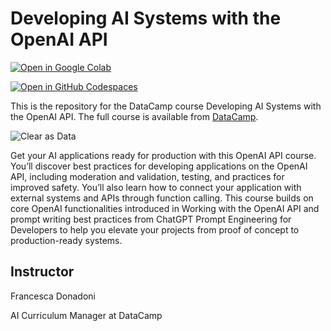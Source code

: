 # Developing AI Systems with the OpenAI API

[![Open in Google Colab](https://colab.research.google.com/assets/colab-badge.svg)](https://colab.research.google.com/github/datttrian/developing-ai-systems-with-the-openai-api/blob/main/src/notebook.ipynb)

[![Open in GitHub Codespaces](https://github.com/codespaces/badge.svg)](https://codespaces.new/datttrian/developing-ai-systems-with-the-openai-api)

This is the repository for the DataCamp course Developing AI Systems with the OpenAI API. The
full course is available from [DataCamp](https://www.datacamp.com/courses/developing-ai-systems-with-the-openai-api).

![Clear as Data](http://drive.google.com/uc?export=view&id=1PJVtMhPE_h3g2c9wXm9tf6_pIhvMyDRI)

Get your AI applications ready for production with this OpenAI API course. You’ll discover best practices for developing applications on the OpenAI API, including moderation and validation, testing, and practices for improved safety. You’ll also learn how to connect your application with external systems and APIs through function calling. This course builds on core OpenAI functionalities introduced in Working with the OpenAI API and prompt writing best practices from ChatGPT Prompt Engineering for Developers to help you elevate your projects from proof of concept to production-ready systems.

## Instructor

Francesca Donadoni

AI Curriculum Manager at DataCamp
